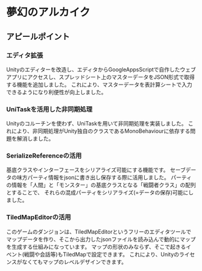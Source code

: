 # 夢幻のアルカイク

## アピールポイント

### エディタ拡張
Unityのエディターを改造し、エディタからGoogleAppsScriptで自作したウェブアプリにアクセスし、スプレッドシート上のマスターデータをJSON形式で取得する機能を追加しました。
これにより、マスターデータを表計算シートで入力できるようになり利便性が向上しました。

### UniTaskを活用した非同期処理
Unityのコルーチンを使わず、UniTaskを用いて非同期処理を実装しました。
これにより、非同期処理がUnity独自のクラスであるMonoBehaviourに依存する問題を解消しました。

### SerializeReferenceの活用
基底クラスやインターフェースをシリアライズ可能にする機能です。
セーブデータの味方パーティ情報をjsonに書き出し保存する際に活用しました。
パーティの情報を「人間」と「モンスター」の基底クラスとなる「戦闘者クラス」の配列とすることで、
それらの混成パーティをシリアライズ(=データの保存)可能にしました。

### TiledMapEditorの活用
このゲームのダンジョンは、TiledMapEditorというフリーのエディタツールでマップデータを作り、そこから出力したjsonファイルを読み込んで動的にマップを生成する仕組みになっています。
マップの形状のみならず、そこで起きるイベント(戦闘や会話等)もTiledMapで設定できます。
これにより、Unityのライセンスがなくてもマップのレベルデザインできます。
